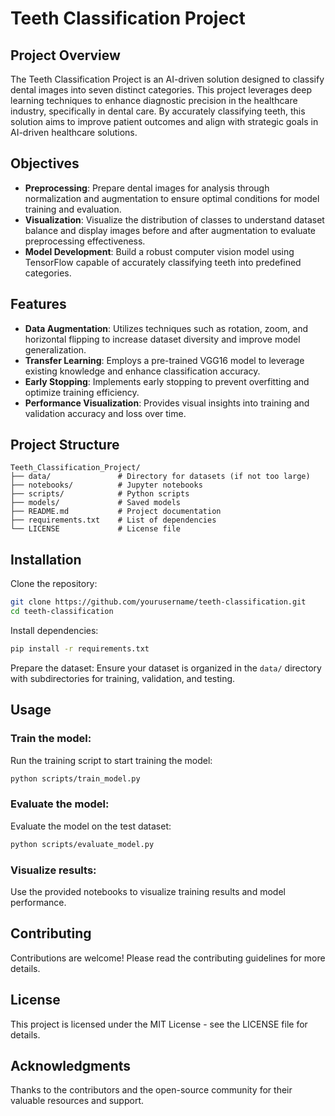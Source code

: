 # Teeth Classification Project

## Project Overview
The Teeth Classification Project is an AI-driven solution designed to classify dental images into seven distinct categories. This project leverages deep learning techniques to enhance diagnostic precision in the healthcare industry, specifically in dental care. By accurately classifying teeth, this solution aims to improve patient outcomes and align with strategic goals in AI-driven healthcare solutions.

## Objectives
- **Preprocessing**: Prepare dental images for analysis through normalization and augmentation to ensure optimal conditions for model training and evaluation.
- **Visualization**: Visualize the distribution of classes to understand dataset balance and display images before and after augmentation to evaluate preprocessing effectiveness.
- **Model Development**: Build a robust computer vision model using TensorFlow capable of accurately classifying teeth into predefined categories.

## Features
- **Data Augmentation**: Utilizes techniques such as rotation, zoom, and horizontal flipping to increase dataset diversity and improve model generalization.
- **Transfer Learning**: Employs a pre-trained VGG16 model to leverage existing knowledge and enhance classification accuracy.
- **Early Stopping**: Implements early stopping to prevent overfitting and optimize training efficiency.
- **Performance Visualization**: Provides visual insights into training and validation accuracy and loss over time.

## Project Structure
```
Teeth_Classification_Project/
├── data/               # Directory for datasets (if not too large)
├── notebooks/          # Jupyter notebooks
├── scripts/            # Python scripts
├── models/             # Saved models
├── README.md           # Project documentation
├── requirements.txt    # List of dependencies
└── LICENSE             # License file
```

## Installation
Clone the repository:
```bash
git clone https://github.com/yourusername/teeth-classification.git
cd teeth-classification
```

Install dependencies:
```bash
pip install -r requirements.txt
```

Prepare the dataset:
Ensure your dataset is organized in the `data/` directory with subdirectories for training, validation, and testing.

## Usage
### Train the model:
Run the training script to start training the model:
```bash
python scripts/train_model.py
```

### Evaluate the model:
Evaluate the model on the test dataset:
```bash
python scripts/evaluate_model.py
```

### Visualize results:
Use the provided notebooks to visualize training results and model performance.

## Contributing
Contributions are welcome! Please read the contributing guidelines for more details.

## License
This project is licensed under the MIT License - see the LICENSE file for details.

## Acknowledgments
Thanks to the contributors and the open-source community for their valuable resources and support.
